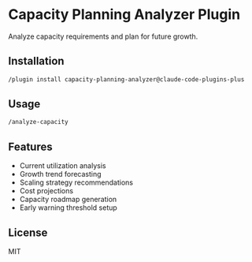 # Capacity Planning Analyzer Plugin

Analyze capacity requirements and plan for future growth.

## Installation

```bash
/plugin install capacity-planning-analyzer@claude-code-plugins-plus
```

## Usage

```bash
/analyze-capacity
```

## Features

- Current utilization analysis
- Growth trend forecasting
- Scaling strategy recommendations
- Cost projections
- Capacity roadmap generation
- Early warning threshold setup

## License

MIT
